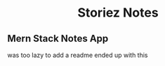 <h1 align="center">Storiez Notes</h1>

## Mern Stack Notes App 

was too lazy to add a readme ended up with this


